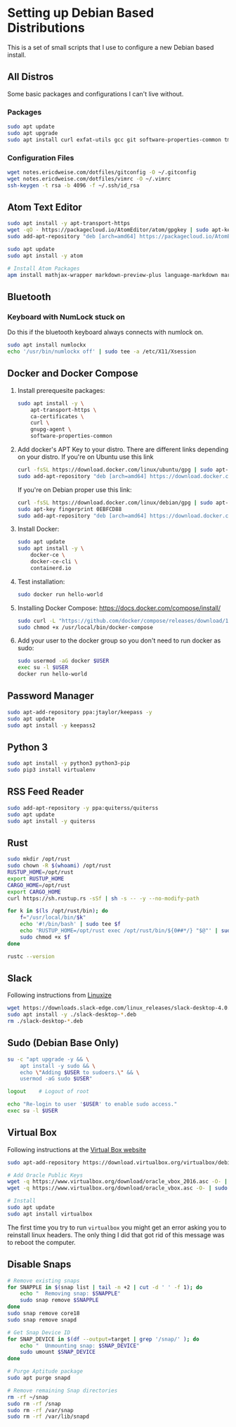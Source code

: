 # Setting up Debian Based Distributions

This is a set of small scripts that I use to configure a new Debian based install.




## All Distros
Some basic packages and configurations I can't live without.

### Packages
```bash
sudo apt update
sudo apt upgrade
sudo apt install curl exfat-utils gcc git software-properties-common tmux tree vim
```

### Configuration Files
```bash
wget notes.ericdweise.com/dotfiles/gitconfig -O ~/.gitconfig
wget notes.ericdweise.com/dotfiles/vimrc -O ~/.vimrc
ssh-keygen -t rsa -b 4096 -f ~/.ssh/id_rsa
```






## Atom Text Editor
```bash
sudo apt install -y apt-transport-https
wget -qO - https://packagecloud.io/AtomEditor/atom/gpgkey | sudo apt-key add -
sudo add-apt-repository "deb [arch=amd64] https://packagecloud.io/AtomEditor/atom/any/ any main"

sudo apt update
sudo apt install -y atom

# Install Atom Packages
apm install mathjax-wrapper markdown-preview-plus language-markdown markdown-writer markdown-preview-enhanced
```





## Bluetooth
### Keyboard with NumLock stuck on
Do this if the bluetooth keyboard always connects with numlock on.
```bash
sudo apt install numlockx
echo '/usr/bin/numlockx off' | sudo tee -a /etc/X11/Xsession
```





## Docker and Docker Compose
1. Install prerequesite packages:

    ```bash
    sudo apt install -y \
        apt-transport-https \
        ca-certificates \
        curl \
        gnupg-agent \
        software-properties-common

    ```

2. Add docker's APT Key to your distro. There are different links depending on your distro. If you're on Ubuntu use this link

    ```bash
    curl -fsSL https://download.docker.com/linux/ubuntu/gpg | sudo apt-key add -
    sudo add-apt-repository "deb [arch=amd64] https://download.docker.com/linux/ubuntu $(lsb_release -cs) stable"
    ```
    If you're on Debian proper use this link:

    ```bash
    curl -fsSL https://download.docker.com/linux/debian/gpg | sudo apt-key add -
    sudo apt-key fingerprint 0EBFCD88
    sudo add-apt-repository "deb [arch=amd64] https://download.docker.com/linux/debian $(lsb_release -cs) stable"
    ```

3. Install Docker:

    ```bash
    sudo apt update
    sudo apt install -y \
        docker-ce \
        docker-ce-cli \
        containerd.io
    ```

4. Test installation:

    ```bash
    sudo docker run hello-world
    ```

5. Installing Docker Compose: https://docs.docker.com/compose/install/

    ```bash
    sudo curl -L "https://github.com/docker/compose/releases/download/1.25.4/docker-compose-$(uname -s)-$(uname -m)" -o /usr/local/bin/docker-compose
    sudo chmod +x /usr/local/bin/docker-compose
    ```

6. Add your user to the docker group so you don't need to run docker as sudo:

    ```bash
    sudo usermod -aG docker $USER
    exec su -l $USER
    docker run hello-world
    ```





## Password Manager
```bash
sudo apt-add-repository ppa:jtaylor/keepass -y
sudo apt update
sudo apt install -y keepass2
```





## Python 3
```bash
sudo apt install -y python3 python3-pip
sudo pip3 install virtualenv
```





## RSS Feed Reader
```bash
sudo add-apt-repository -y ppa:quiterss/quiterss
sudo apt update
sudo apt install -y quiterss
```





## Rust
```bash
sudo mkdir /opt/rust
sudo chown -R $(whoami) /opt/rust
RUSTUP_HOME=/opt/rust
export RUSTUP_HOME
CARGO_HOME=/opt/rust
export CARGO_HOME
curl https://sh.rustup.rs -sSf | sh -s -- -y --no-modify-path

for k in $(ls /opt/rust/bin); do
    f="/usr/local/bin/$k"
    echo '#!/bin/bash' | sudo tee $f
    echo 'RUSTUP_HOME=/opt/rust exec /opt/rust/bin/${0##*/} "$@"' | sudo tee -a $f
    sudo chmod +x $f
done

rustc --version
```





## Slack
Following instructions from [Linuxize](https://linuxize.com/post/how-to-install-slack-on-ubuntu-18-04/)

```bash
wget https://downloads.slack-edge.com/linux_releases/slack-desktop-4.0.2-amd64.deb
sudo apt install -y ./slack-desktop-*.deb
rm ./slack-desktop-*.deb
```





## Sudo (Debian Base Only)
```bash
su -c "apt upgrade -y && \
    apt install -y sudo && \
    echo \"Adding $USER to sudoers.\" && \
    usermod -aG sudo $USER"

logout    # Logout of root

echo "Re-login to user '$USER' to enable sudo access."
exec su -l $USER
```





## Virtual Box
Following instructions at the [Virtual Box website](https://www.virtualbox.org/wiki/Linux_Downloads)
```bash
sudo apt-add-repository https://download.virtualbox.org/virtualbox/debian

# Add Oracle Public Keys
wget -q https://www.virtualbox.org/download/oracle_vbox_2016.asc -O- | sudo apt-key add -
wget -q https://www.virtualbox.org/download/oracle_vbox.asc -O- | sudo apt-key add -

# Install
sudo apt update
sudo apt install virtualbox
```

The first time you try to run `virtualbox` you might get an error asking you to reinstall linux headers.
The only thing I did that got rid of this message was to reboot the computer.






## Disable Snaps
```bash
# Remove existing snaps
for SNAPPLE in $(snap list | tail -n +2 | cut -d ' ' -f 1); do
    echo "  Removing snap: $SNAPPLE"
    sudo snap remove $SNAPPLE
done
sudo snap remove core18
sudo snap remove snapd

# Get Snap Device ID
for SNAP_DEVICE in $(df --output=target | grep '/snap/' ); do
    echo "  Unmounting snap: $SNAP_DEVICE"
    sudo umount $SNAP_DEVICE
done

# Purge Aptitude package
sudo apt purge snapd

# Remove remaining Snap directories
rm -rf ~/snap
sudo rm -rf /snap
sudo rm -rf /var/snap
sudo rm -rf /var/lib/snapd
```
